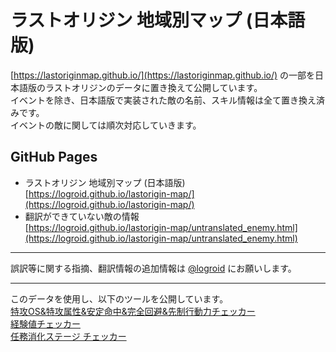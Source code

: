 # ラストオリジン 地域別マップ (日本語版)
[https://lastoriginmap.github.io/](https://lastoriginmap.github.io/) の一部を日本語版のラストオリジンのデータに置き換えて公開しています。  
イベントを除き、日本語版で実装された敵の名前、スキル情報は全て置き換え済みです。  
イベントの敵に関しては順次対応していきます。
## GitHub Pages
* ラストオリジン 地域別マップ (日本語版)  
[https://logroid.github.io/lastorigin-map/](https://logroid.github.io/lastorigin-map/)  
* 翻訳ができていない敵の情報  
[https://logroid.github.io/lastorigin-map/untranslated_enemy.html](https://logroid.github.io/lastorigin-map/untranslated_enemy.html)  
***
誤訳等に関する指摘、翻訳情報の追加情報は [@logroid](https://twitter.com/logroid) にお願いします。
***
このデータを使用し、以下のツールを公開しています。  
[特攻OS&特攻属性&安定命中&完全回避&先制行動力チェッカー](https://logroid.blogspot.com/2021/02/lastorigin-anti-os-hit-dodge-checker.html)  
[経験値チェッカー](https://logroid.blogspot.com/2021/03/lastorigin-exp.html)  
[任務消化ステージ チェッカー](https://logroid.blogspot.com/2021/08/lastorigin-missions-checker.html)

